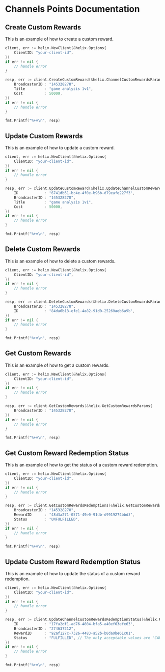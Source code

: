 # Channels Points Documentation

## Create Custom Rewards

This is an example of how to create a custom reward.

```go
client, err := helix.NewClient(&helix.Options{
    ClientID: "your-client-id",
})
if err != nil {
    // handle error
}

resp, err := client.CreateCustomReward(&helix.ChannelCustomRewardsParams{
    BroadcasterID : "145328278",
    Title         : "game analysis 1v1",
    Cost          : 50000,
})
if err != nil {
    // handle error
}

fmt.Printf("%+v\n", resp)
```

## Update Custom Rewards

This is an example of how to update a custom reward.

```go
client, err := helix.NewClient(&helix.Options{
    ClientID: "your-client-id",
})
if err != nil {
    // handle error
}

resp, err := client.UpdateCustomReward(&helix.UpdateChannelCustomRewardsParams{
    ID            : "6741db51-bc4e-4f0e-b96b-d79eafe227f3",
    BroadcasterID : "145328278",
    Title         : "game analysis 1v1",
    Cost          : 50000,
})
if err != nil {
    // handle error
}

fmt.Printf("%+v\n", resp)
```

## Delete Custom Rewards

This is an example of how to delete a custom rewards.

```go
client, err := helix.NewClient(&helix.Options{
    ClientID: "your-client-id",
})
if err != nil {
    // handle error
}

resp, err := client.DeleteCustomRewards(&helix.DeleteCustomRewardsParams{
    BroadcasterID : "145328278",
    ID            : "84da6b13-efe1-4a82-91d0-25260aeb6a9b",
})
if err != nil {
    // handle error
}

fmt.Printf("%+v\n", resp)
```

## Get Custom Rewards

This is an example of how to get a custom rewards.

```go
client, err := helix.NewClient(&helix.Options{
    ClientID: "your-client-id",
})
if err != nil {
    // handle error
}

resp, err := client.GetCustomRewards(&helix.GetCustomRewardsParams{
    BroadcasterID : "145328278",
})
if err != nil {
    // handle error
}

fmt.Printf("%+v\n", resp)
```

## Get Custom Reward Redemption Status

This is an example of how to get the status of a custom reward redemption.

```go
client, err := helix.NewClient(&helix.Options{
    ClientID: "your-client-id",
})
if err != nil {
    // handle error
}

resp, err := client.GetCustomRewardsRedemptions(&helix.GetCustomRewardsRedemptionsParams{
    BroadcasterID : "145328278",
    RewardID      : "48d3a271-0571-49e0-91db-d9919274bbd3",
    Status        : "UNFULFILLED",
})
if err != nil {
    // handle error
}

fmt.Printf("%+v\n", resp)
```

## Update Custom Reward Redemption Status

This is an example of how to update the status of a custom reward redemption.

```go
client, err := helix.NewClient(&helix.Options{
    ClientID: "your-client-id",
})
if err != nil {
    // handle error
}

resp, err := client.UpdateChannelCustomRewardsRedemptionStatus(&helix.UpdateChannelCustomRewardsRedemptionStatusParams{
    ID            : "17fa2df1-ad76-4804-bfa5-a40ef63efe63",
    BroadcasterID : "274637212",
    RewardID      : "92af127c-7326-4483-a52b-b0da0be61c01",
    Status        : "FULFILLED", // The only acceptable values are "CANCELED" and "FULFILLED"
})
if err != nil {
    // handle error
}

fmt.Printf("%+v\n", resp)
```

